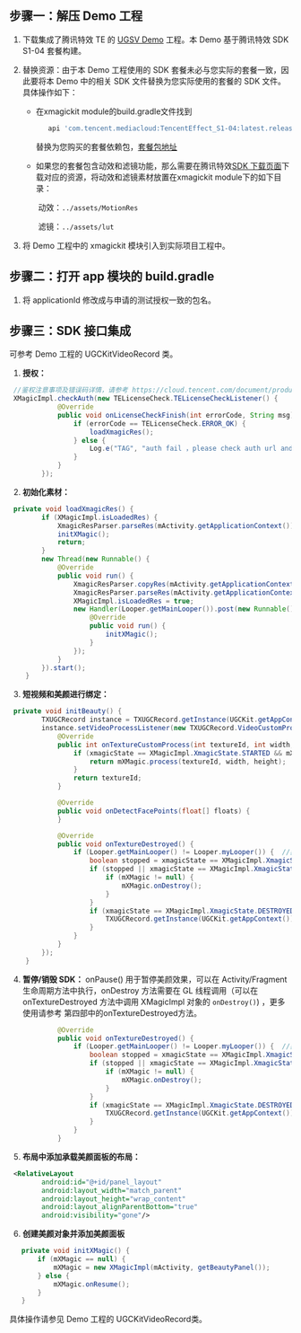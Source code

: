 [](id:step1)
## 步骤一：解压 Demo 工程
1. 下载集成了腾讯特效 TE 的 [UGSV Demo](https://cloud.tencent.com/document/product/616/65875) 工程。本 Demo 基于腾讯特效 SDK S1-04 套餐构建。

2. 替换资源：由于本 Demo 工程使用的 SDK 套餐未必与您实际的套餐一致，因此要将本 Demo 中的相关 SDK 文件替换为您实际使用的套餐的 SDK 文件。具体操作如下：
   - 在xmagickit module的build.gradle文件找到
   
     ```groovy
        api 'com.tencent.mediacloud:TencentEffect_S1-04:latest.release'
     ```
   
     替换为您购买的套餐依赖包，[套餐包地址](https://cloud.tencent.com/document/product/616/65891)
   
   - 如果您的套餐包含动效和滤镜功能，那么需要在腾讯特效[SDK 下载页面](https://cloud.tencent.com/document/product/616/65876)下载对应的资源，将动效和滤镜素材放置在xmagickit module下的如下目录：
   
     ​     动效：`../assets/MotionRes`
   
     ​     滤镜：`../assets/lut`
   
3. 将 Demo ⼯程中的 xmagickit 模块引⼊到实际项⽬⼯程中。

[](id:step2)

## 步骤二：打开 app 模块的 build.gradle
1. 将 applicationId 修改成与申请的测试授权⼀致的包名。

[](id:step3)
## 步骤三：SDK 接口集成
可参考 Demo ⼯程的 UGCKitVideoRecord 类。
1. **授权：**
```java
 //鉴权注意事项及错误码详情，请参考 https://cloud.tencent.com/document/product/616/65891#.E6.AD.A5.E9.AA.A4.E4.B8.80.EF.BC.9A.E9.89.B4.E6.9D.83
 XMagicImpl.checkAuth(new TELicenseCheck.TELicenseCheckListener() {
            @Override
            public void onLicenseCheckFinish(int errorCode, String msg) {
                if (errorCode == TELicenseCheck.ERROR_OK) {
                    loadXmagicRes();
                } else {
                    Log.e("TAG", "auth fail ，please check auth url and key" + errorCode + " " + msg);
                }
            }
        });
```
2. **初始化素材：**
```java
 private void loadXmagicRes() {
        if (XMagicImpl.isLoadedRes) {
            XmagicResParser.parseRes(mActivity.getApplicationContext());
            initXMagic();
            return;
        }
        new Thread(new Runnable() {
            @Override
            public void run() {
                XmagicResParser.copyRes(mActivity.getApplicationContext());
                XmagicResParser.parseRes(mActivity.getApplicationContext());
                XMagicImpl.isLoadedRes = true;
                new Handler(Looper.getMainLooper()).post(new Runnable() {
                    @Override
                    public void run() {
                        initXMagic();
                    }
                });
            }
        }).start();
    }
```
3. **短视频和美颜进行绑定：**

```java
 private void initBeauty() {
        TXUGCRecord instance = TXUGCRecord.getInstance(UGCKit.getAppContext());
        instance.setVideoProcessListener(new TXUGCRecord.VideoCustomProcessListener() {
            @Override
            public int onTextureCustomProcess(int textureId, int width, int height) {
                if (xmagicState == XMagicImpl.XmagicState.STARTED && mXMagic != null) {
                    return mXMagic.process(textureId, width, height);
                }
                return textureId;
            }

            @Override
            public void onDetectFacePoints(float[] floats) {
            }

            @Override
            public void onTextureDestroyed() {
                if (Looper.getMainLooper() != Looper.myLooper()) {  //非主线程
                    boolean stopped = xmagicState == XMagicImpl.XmagicState.STOPPED;
                    if (stopped || xmagicState == XMagicImpl.XmagicState.DESTROYED) {
                        if (mXMagic != null) {
                            mXMagic.onDestroy();
                        }
                    }
                    if (xmagicState == XMagicImpl.XmagicState.DESTROYED) {
                        TXUGCRecord.getInstance(UGCKit.getAppContext()).setVideoProcessListener(null);
                    }
                }
            }
        });
    }
```
4. **暂停/销毁 SDK：**
 onPause() 用于暂停美颜效果，可以在 Activity/Fragment 生命周期方法中执行，onDestroy 方法需要在 GL 线程调用（可以在 onTextureDestroyed 方法中调用 XMagicImpl 对象的 `onDestroy()`) ，更多使用请参考 第四部中的onTextureDestroyed方法。
```java
            @Override
            public void onTextureDestroyed() {
                if (Looper.getMainLooper() != Looper.myLooper()) {  //非主线程
                    boolean stopped = xmagicState == XMagicImpl.XmagicState.STOPPED;
                    if (stopped || xmagicState == XMagicImpl.XmagicState.DESTROYED) {
                        if (mXMagic != null) {
                            mXMagic.onDestroy();
                        }
                    }
                    if (xmagicState == XMagicImpl.XmagicState.DESTROYED) {
                        TXUGCRecord.getInstance(UGCKit.getAppContext()).setVideoProcessListener(null);
                    }
                }
            }
```
5. **布局中添加承载美颜面板的布局：**
```xml
 <RelativeLayout
        android:id="@+id/panel_layout"
        android:layout_width="match_parent"
        android:layout_height="wrap_content"
        android:layout_alignParentBottom="true"
        android:visibility="gone"/>
```
6. **创建美颜对象并添加美颜面板**

```java
   private void initXMagic() {
       if (mXMagic == null) {
           mXMagic = new XMagicImpl(mActivity, getBeautyPanel());
       } else {
           mXMagic.onResume();
       }
   }
```

具体操作请参见 Demo ⼯程的 UGCKitVideoRecord类。

